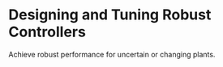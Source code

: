# **Designing and Tuning Robust Controllers**

Achieve robust performance for uncertain or changing plants.
